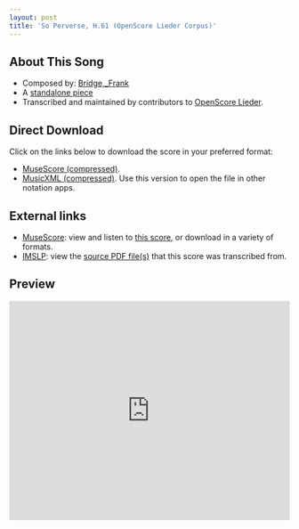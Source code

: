 ```yaml
---
layout: post
title: 'So Perverse, H.61 (OpenScore Lieder Corpus)'
---
```


## About This Song

- Composed by: [Bridge,_Frank](https://fourscoreandmore.org/openscore/lieder/Bridge,_Frank)
- A [standalone piece](https://fourscoreandmore.org/openscore/lieder/Bridge,_Frank/_)
- Transcribed and maintained by contributors to [OpenScore Lieder].

[OpenScore Lieder]: https://musescore.com/openscore-lieder-corpus

## Direct Download

Click on the links below to download the score in your preferred format:
- [MuseScore (compressed)](https://github.com/openscore/lieder/blob/main/scores/Bridge,_Frank/_/So_Perverse,_H.61/lc6322601.mscz?raw=true).
- [MusicXML (compressed)](https://github.com/openscore/lieder/blob/main/scores/Bridge,_Frank/_/So_Perverse,_H.61/lc6322601.mxl?raw=true). Use this version to open the file in other notation apps.

## External links

- [MuseScore]: view and listen to [this score][MuseScore], or download in a variety of formats.
- [IMSLP]: view the [source PDF file(s)][IMSLP] that this score was transcribed from.

[MuseScore]: https://musescore.com/score/6322601
[IMSLP]: https://imslp.org/wiki/Special:ReverseLookup/231920

## Preview

<iframe width="100%" height="394" src="https://musescore.com/openscore-lieder-corpus/scores/6322601/embed" frameborder="0" allowfullscreen allow="autoplay; fullscreen"></iframe>
